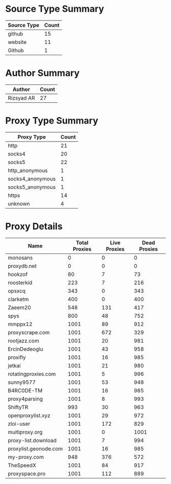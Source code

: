 # Source Type Summary

| Source Type | Count |
|-------------|-------|
| github | 15 |
| website | 11 |
| Github | 1 |


# Author Summary

| Author | Count |
|--------|-------|
| Rizsyad AR | 27 |


# Proxy Type Summary

| Proxy Type | Count |
|------------|-------|
| http | 21 |
| socks4 | 20 |
| socks5 | 22 |
| http_anonymous | 1 |
| socks4_anonymous | 1 |
| socks5_anonymous | 1 |
| https | 14 |
| unknown | 4 |


# Proxy Details

| Name | Total Proxies | Live Proxies | Dead Proxies |
|------|---------------|--------------|---------------|
| monosans | 0 | 0 | 0 |
| proxydb.net | 0 | 0 | 0 |
| hookzof | 80 | 7 | 73 |
| roosterkid | 223 | 7 | 216 |
| opsxcq | 343 | 0 | 343 |
| clarketm | 400 | 0 | 400 |
| Zaeem20 | 548 | 131 | 417 |
| spys | 800 | 48 | 752 |
| mmppx12 | 1001 | 89 | 912 |
| proxyscrape.com | 1001 | 672 | 329 |
| rootjazz.com | 1001 | 20 | 981 |
| ErcinDedeoglu | 1001 | 43 | 958 |
| proxifly | 1001 | 16 | 985 |
| jetkai | 1001 | 21 | 980 |
| rotatingproxies.com | 1001 | 5 | 996 |
| sunny9577 | 1001 | 53 | 948 |
| B4RC0DE-TM | 1001 | 16 | 985 |
| proxy4parsing | 1001 | 8 | 993 |
| ShiftyTR | 993 | 30 | 963 |
| openproxylist.xyz | 1001 | 29 | 972 |
| zloi-user | 1001 | 172 | 829 |
| multiproxy.org | 1001 | 0 | 1001 |
| proxy-list.download | 1001 | 7 | 994 |
| proxylist.geonode.com | 1001 | 16 | 985 |
| my-proxy.com | 948 | 376 | 572 |
| TheSpeedX | 1001 | 84 | 917 |
| proxyspace.pro | 1001 | 112 | 889 |
